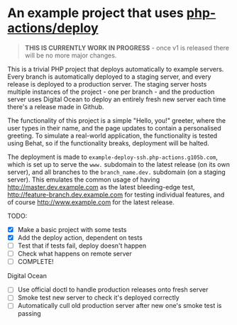 An example project that uses [php-actions/deploy](https://github.com/php-actions/deploy)
========================================================================================

> **THIS IS CURRENTLY WORK IN PROGRESS** - once v1 is released there will be no more major changes.

This is a trivial PHP project that deploys automatically to example servers. Every branch is automatically deployed to a staging server, and every release is deployed to a production server. The staging server hosts multiple instances of the project - one per branch - and the production server uses Digital Ocean to deploy an entirely fresh new server each time there's a release made in Github.

The functionality of this project is a simple "Hello, you!" greeter, where the user types in their name, and the page updates to contain a personalised greeting. To simulate a real-world application, the functionality is tested using Behat, so if the functionality breaks, deployment will be halted.

The deployment is made to `example-deploy-ssh.php-actions.g105b.com`, which is set up to serve the `www.` subdomain to the latest release (on its own server), and all branches to the `branch_name.dev.` subdomain (on a staging server). This emulates the common usage of having http://master.dev.example.com as the latest bleeding-edge test, http://feature-branch.dev.example.com for testing individual features, and of course http://www.example.com for the latest release.

TODO: 
+ [x] Make a basic project with some tests
+ [x] Add the deploy action, dependent on tests
+ [ ] Test that if tests fail, deploy doesn't happen
+ [ ] Check what happens on remote server
+ [ ] COMPLETE!

Digital Ocean

+ [ ] Use official doctl to handle production releases onto fresh server
+ [ ] Smoke test new server to check it's deployed correctly
+ [ ] Automatically cull old production server after new one's smoke test is passing
